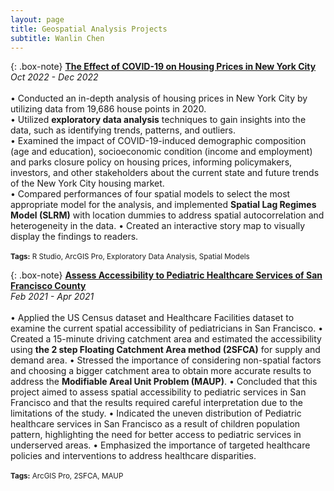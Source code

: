 ```yaml
---
layout: page
title: Geospatial Analysis Projects
subtitle: Wanlin Chen
---
```

  
{: .box-note}
**[The Effect of COVID-19 on Housing Prices in New York City](https://storymaps.arcgis.com/stories/8ae61f1122aa46c1b210ec9923f5656b)**  
*Oct 2022 - Dec 2022*
<br>
<br>
• Conducted an in-depth analysis of housing prices in New York City by utilizing data from 19,686 house points in 2020.  
• Utilized **exploratory data analysis** techniques to gain insights into the data, such as identifying trends, patterns, and outliers.  
• Examined the impact of COVID-19-induced demographic composition (age and education), socioeconomic condition (income and employment) and parks closure policy on housing prices, informing policymakers, investors, and other stakeholders about the current state and future trends of the New York City housing market.  
• Compared performances of four spatial models to select the most appropriate model for the analysis, and implemented **Spatial Lag Regimes Model (SLRM)** with location dummies to address spatial autocorrelation and heterogeneity in the data.
• Created an interactive story map to visually display the findings to readers.
<br>
<br>
<small>**Tags:** R Studio, ArcGIS Pro, Exploratory Data Analysis, Spatial Models</small>  
    
    
  
{: .box-note}
**[Assess Accessibility to Pediatric Healthcare Services of San Francisco County](https://markdowntutorial.com/)**    
*Feb 2021 - Apr 2021*
<br>
<br>
• Applied the US Census dataset and Healthcare Facilities dataset to examine the current spatial accessibility of pediatricians in San Francisco.
• Created a 15-minute driving catchment area and estimated the accessibility using **the 2 step Floating Catchment Area method (2SFCA)** for supply and demand area.
• Stressed the importance of considering non-spatial factors and choosing a bigger catchment area to obtain more accurate results to address the **Modifiable Areal Unit Problem (MAUP)**.
• Concluded that this project aimed to assess spatial accessibility to pediatric services in San Francisco and that the results required careful interpretation due to the limitations of the study.
• Indicated the uneven distribution of Pediatric healthcare services in San Francisco as a result of children population pattern, highlighting the need for better access to pediatric services in underserved areas.
• Emphasized the importance of targeted healthcare policies and interventions to address healthcare disparities.
<br>
<br>
<small>**Tags:** ArcGIS Pro, 2SFCA, MAUP<small>
